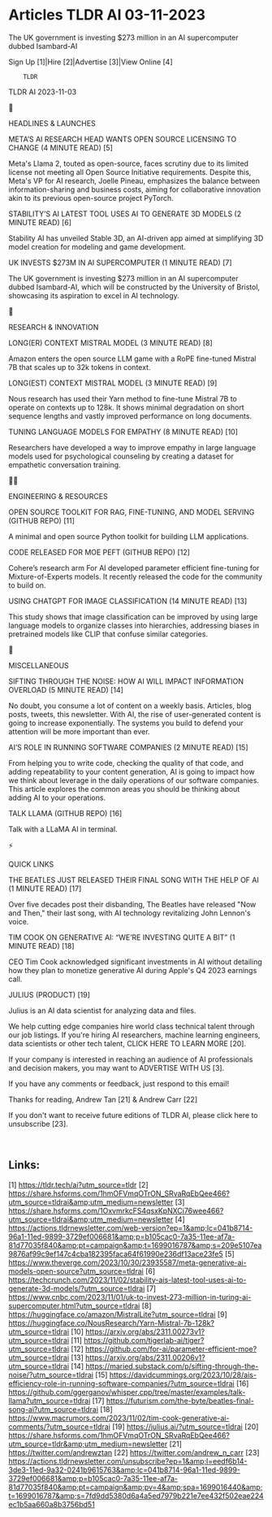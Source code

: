 # Articles TLDR AI 03-11-2023

The UK government is investing $273 million in an AI supercomputer
dubbed Isambard-AI  

Sign Up [1]|Hire [2]|Advertise [3]|View Online [4] 

		TLDR 

TLDR AI 2023-11-03

🚀 

HEADLINES & LAUNCHES

 META’S AI RESEARCH HEAD WANTS OPEN SOURCE LICENSING TO CHANGE (4
MINUTE READ) [5] 

 Meta's Llama 2, touted as open-source, faces scrutiny due to its
limited license not meeting all Open Source Initiative requirements.
Despite this, Meta's VP for AI research, Joelle Pineau, emphasizes the
balance between information-sharing and business costs, aiming for
collaborative innovation akin to its previous open-source project
PyTorch. 

 STABILITY’S AI LATEST TOOL USES AI TO GENERATE 3D MODELS (2 MINUTE
READ) [6] 

 Stability AI has unveiled Stable 3D, an AI-driven app aimed at
simplifying 3D model creation for modeling and game development. 

 UK INVESTS $273M IN AI SUPERCOMPUTER (1 MINUTE READ) [7] 

 The UK government is investing $273 million in an AI supercomputer
dubbed Isambard-AI, which will be constructed by the University of
Bristol, showcasing its aspiration to excel in AI technology. 

🧠 

RESEARCH & INNOVATION

 LONG(ER) CONTEXT MISTRAL MODEL (3 MINUTE READ) [8] 

 Amazon enters the open source LLM game with a RoPE fine-tuned Mistral
7B that scales up to 32k tokens in context. 

 LONG(EST) CONTEXT MISTRAL MODEL (3 MINUTE READ) [9] 

 Nous research has used their Yarn method to fine-tune Mistral 7B to
operate on contexts up to 128k. It shows minimal degradation on short
sequence lengths and vastly improved performance on long documents. 

 TUNING LANGUAGE MODELS FOR EMPATHY (8 MINUTE READ) [10] 

 Researchers have developed a way to improve empathy in large language
models used for psychological counseling by creating a dataset for
empathetic conversation training. 

🧑‍💻 

ENGINEERING & RESOURCES

 OPEN SOURCE TOOLKIT FOR RAG, FINE-TUNING, AND MODEL SERVING (GITHUB
REPO) [11] 

 A minimal and open source Python toolkit for building LLM
applications. 

 CODE RELEASED FOR MOE PEFT (GITHUB REPO) [12] 

 Cohere’s research arm For AI developed parameter efficient
fine-tuning for Mixture-of-Experts models. It recently released the
code for the community to build on. 

 USING CHATGPT FOR IMAGE CLASSIFICATION (14 MINUTE READ) [13] 

 This study shows that image classification can be improved by using
large language models to organize classes into hierarchies, addressing
biases in pretrained models like CLIP that confuse similar categories.


🎁 

MISCELLANEOUS

 SIFTING THROUGH THE NOISE: HOW AI WILL IMPACT INFORMATION OVERLOAD (5
MINUTE READ) [14] 

 No doubt, you consume a lot of content on a weekly basis. Articles,
blog posts, tweets, this newsletter. With AI, the rise of
user-generated content is going to increase exponentially. The systems
you build to defend your attention will be more important than ever. 

 AI’S ROLE IN RUNNING SOFTWARE COMPANIES (2 MINUTE READ) [15] 

 From helping you to write code, checking the quality of that code,
and adding repeatability to your content generation, AI is going to
impact how we think about leverage in the daily operations of our
software companies. This article explores the common areas you should
be thinking about adding AI to your operations. 

 TALK LLAMA (GITHUB REPO) [16] 

 Talk with a LLaMA AI in terminal. 

⚡ 

QUICK LINKS

 THE BEATLES JUST RELEASED THEIR FINAL SONG WITH THE HELP OF AI (1
MINUTE READ) [17] 

 Over five decades post their disbanding, The Beatles have released
"Now and Then," their last song, with AI technology revitalizing John
Lennon's voice. 

 TIM COOK ON GENERATIVE AI: “WE’RE INVESTING QUITE A BIT” (1
MINUTE READ) [18] 

 CEO Tim Cook acknowledged significant investments in AI without
detailing how they plan to monetize generative AI during Apple's Q4
2023 earnings call. 

 JULIUS (PRODUCT) [19] 

 Julius is an AI data scientist for analyzing data and files. 

 We help cutting edge companies hire world class technical talent
through our job listings. If you're hiring AI researchers, machine
learning engineers, data scientists or other tech talent, CLICK HERE
TO LEARN MORE [20]. 

If your company is interested in reaching an audience of AI
professionals and decision makers, you may want to ADVERTISE WITH US
[3]. 

If you have any comments or feedback, just respond to this email! 

Thanks for reading, 
Andrew Tan [21] & Andrew Carr [22] 

If you don't want to receive future editions of TLDR AI, please click
here to unsubscribe [23]. 

  

 

Links:
------
[1] https://tldr.tech/ai?utm_source=tldr
[2] https://share.hsforms.com/1hmOFVmqOTrON_SRvaRqEbQee466?utm_source=tldrai&amp;utm_medium=newsletter
[3] https://share.hsforms.com/1OxvmrkcFS4qsxKpNXCi76wee466?utm_source=tldrai&amp;utm_medium=newsletter
[4] https://actions.tldrnewsletter.com/web-version?ep=1&amp;lc=041b8714-96a1-11ed-9899-3729ef006681&amp;p=b105cac0-7a35-11ee-af7a-81d77035f840&amp;pt=campaign&amp;t=1699016787&amp;s=209e5107ea9876af99c9ef147c4cba182395faca64f61990e236df13ace23fe5
[5] https://www.theverge.com/2023/10/30/23935587/meta-generative-ai-models-open-source?utm_source=tldrai
[6] https://techcrunch.com/2023/11/02/stability-ais-latest-tool-uses-ai-to-generate-3d-models/?utm_source=tldrai
[7] https://www.cnbc.com/2023/11/01/uk-to-invest-273-million-in-turing-ai-supercomputer.html?utm_source=tldrai
[8] https://huggingface.co/amazon/MistralLite?utm_source=tldrai
[9] https://huggingface.co/NousResearch/Yarn-Mistral-7b-128k?utm_source=tldrai
[10] https://arxiv.org/abs/2311.00273v1?utm_source=tldrai
[11] https://github.com/tigerlab-ai/tiger?utm_source=tldrai
[12] https://github.com/for-ai/parameter-efficient-moe?utm_source=tldrai
[13] https://arxiv.org/abs/2311.00206v1?utm_source=tldrai
[14] https://maried.substack.com/p/sifting-through-the-noise/?utm_source=tldrai
[15] https://davidcummings.org/2023/10/28/ais-efficiency-role-in-running-software-companies/?utm_source=tldrai
[16] https://github.com/ggerganov/whisper.cpp/tree/master/examples/talk-llama?utm_source=tldrai
[17] https://futurism.com/the-byte/beatles-final-song-ai?utm_source=tldrai
[18] https://www.macrumors.com/2023/11/02/tim-cook-generative-ai-comments/?utm_source=tldrai
[19] https://julius.ai/?utm_source=tldrai
[20] https://share.hsforms.com/1hmOFVmqOTrON_SRvaRqEbQee466?utm_source=tldr&amp;utm_medium=newsletter
[21] https://twitter.com/andrewztan
[22] https://twitter.com/andrew_n_carr
[23] https://actions.tldrnewsletter.com/unsubscribe?ep=1&amp;l=eedf6b14-3de3-11ed-9a32-0241b9615763&amp;lc=041b8714-96a1-11ed-9899-3729ef006681&amp;p=b105cac0-7a35-11ee-af7a-81d77035f840&amp;pt=campaign&amp;pv=4&amp;spa=1699016440&amp;t=1699016787&amp;s=7fd9dd5380d6a4a5ed7979b221e7ee432f502eae224ec1b5aa660a8b3756bd51